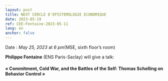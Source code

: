 ```yaml
---
layout: post
title: NEXT CERCLE D'EPISTEMOLOGIE ECONOMIQUE
date: 2023-05-19
ref: CEE-Fontaine-2023-05-11
lang: en
anchor: false
---
```



<i class="fas fa-table"></i> Date : _May 25, 2023_ at _6 pm_(MSE, sixth floor’s room)

**Philippe Fontaine** (ENS Paris-Saclay) will give a talk:

#### « Commitment, Cold War, and the Battles of the Self: Thomas Schelling on Behavior Control »
